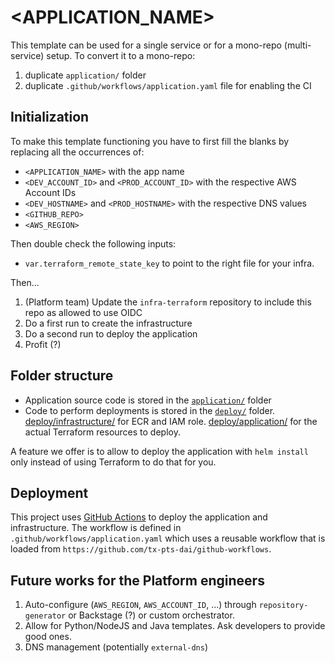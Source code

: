 # <APPLICATION_NAME>

This template can be used for a single service or for a mono-repo (multi-service) setup. To convert it to a mono-repo:

1. duplicate `application/` folder
1. duplicate `.github/workflows/application.yaml` file for enabling the CI

## Initialization

To make this template functioning you have to first fill the blanks by replacing all the occurrences of:

- `<APPLICATION_NAME>` with the app name
- `<DEV_ACCOUNT_ID>` and `<PROD_ACCOUNT_ID>` with the respective AWS Account IDs
- `<DEV_HOSTNAME>` and `<PROD_HOSTNAME>` with the respective DNS values
- `<GITHUB_REPO>`
- `<AWS_REGION>`

Then double check the following inputs:

- `var.terraform_remote_state_key` to point to the right file for your infra.

Then...

1. (Platform team) Update the `infra-terraform` repository to include this repo as allowed to use OIDC
1. Do a first run to create the infrastructure
1. Do a second run to deploy the application
1. Profit (?)

## Folder structure

- Application source code is stored in the [`application/`](./application/) folder
- Code to perform deployments is stored in the [`deploy/`](./deploy/) folder. [deploy/infrastructure/](./deploy/infrastructure/) for ECR and IAM role. [deploy/application/](./deploy/application/) for the actual Terraform resources to deploy.

A feature we offer is to allow to deploy the application with `helm install` only instead of using Terraform to do that for you.

## Deployment

This project uses [GitHub Actions](https://docs.github.com/en/actions) to deploy the application and infrastructure. The workflow is defined in `.github/workflows/application.yaml` which uses a reusable workflow that is loaded from `https://github.com/tx-pts-dai/github-workflows`.

## Future works for the Platform engineers

1. Auto-configure (`AWS_REGION`, `AWS_ACCOUNT_ID`, ...) through `repository-generator` or Backstage (?) or custom orchestrator.
1. Allow for Python/NodeJS and Java templates. Ask developers to provide good ones.
1. DNS management (potentially `external-dns`)
